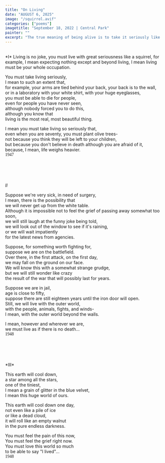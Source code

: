 ```yaml
---
title: "On Living"
date: "AUGUST 6, 2025"
image: "/squirrel.avif"
categories: ["poems"]
imagetitle: "September 18, 2022 | Central Park"
painter: ""
excerpt: "The true meaning of being alive is to take it seriously like a squirrel."
---
```


<br>
*I*     
Living is no joke,  
you must live with great seriousness  
like a squirrel, for example,  
I mean expecting nothing except and beyond living,  
I mean living must be your whole occupation.

You must take living seriously,  
I mean to such an extent that,  
for example, your arms are tied behind your back, your back is to the wall,  
or in a laboratory with your white shirt, with your huge eyeglasses,  
you must be able to die for people,  
even for people you have never seen,  
although nobody forced you to do this,  
although you know that  
living is the most real, most beautiful thing.

I mean you must take living so seriously that,  
even when you are seventy, you must plant olive trees-  
not because you think they will be left to your children,  
but because you don't believe in death although you are afraid of it,   
because, I mean, life weighs heavier.   
<span style="font-family: 'Quicksand', cursive;">1947</span>

<br><br><br><br>
*II*      

Suppose we're very sick, in need of surgery,  
I mean, there is the possibility that  
we will never get up from the white table.  
Although it is impossible not to feel the grief of passing away somewhat too soon,  
we will still laugh at the funny joke being told,  
we will look out of the window to see if it's raining,  
or we will wait impatiently  
for the latest news from agencies.

Suppose, for something worth fighting for,  
suppose we are on the battlefield.  
Over there, in the first attack, on the first day,  
we may fall on the ground on our face.  
We will know this with a somewhat strange grudge,  
but we will still wonder like crazy  
the result of the war that will possibly last for years.

Suppose we are in jail,  
age is close to fifty,  
suppose there are still eighteen years until the iron door will open.  
Still, we will live with the outer world,  
with the people, animals, fights, and winds-      
I mean, with the outer world beyond the walls.

I mean, however and wherever we are,  
we must live as if there is no death...     
<span style="font-family: 'Quicksand', cursive;">1948</span>

<br>
<br>
<br>
<br>
*III*     

This earth will cool down,  
a star among all the stars,  
one of the tiniest,  
I mean a grain of glitter in the blue velvet,  
I mean this huge world of ours.

This earth will cool down one day,  
not even like a pile of ice  
or like a dead cloud,  
it will roll like an empty walnut  
in the pure endless darkness.

You must feel the pain of this now,  
You must feel the grief right now.  
You must love this world so much  
to be able to say "I lived"...          
<span style="font-family: 'Quicksand', cursive;">1948</span>

